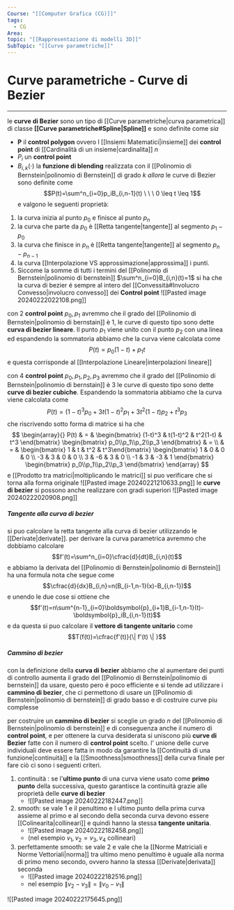 ```yaml
---
Course: "[[Computer Grafica (CG)]]"
tags:
  - CG
Area: 
topic: "[[Rappresentazione di modelli 3D]]"
SubTopic: "[[Curve parametriche]]"
---
```


# Curve parametriche - Curve di Bezier
---
le __curve di Bezier__ sono un tipo di [[Curve parametriche|curva parametrica]] di classe __[[Curve parametriche#Spline|Spline]]__ e sono definite come
_sia_
- $\boldsymbol{P}$ il __control polygon__ ovvero l [[Insiemi Matematici|insieme]] dei __control point__ di [[Cardinalità di un insieme|cardinalita]]  $n$
- $P_i$ un __control point__
- $B_{i,k}(\cdot)$ la __funzione di blending__ realizzata con il [[Polinomio di Bernstein|polinomio di Bernstein]] di grado $k$
_allora_ le curve di Bezier sono definite come $$P(t)=\sum^n_{i=0}p_iB_{i,n-1}(t) \ \ \ 0 \leq t \leq 1$$
e valgono le seguenti proprietà:
1. la curva inizia al punto $p_0$ e finisce al punto $p_n$
2. la curva che parte da $p_0$ è [[Retta tangente|tangente]] al segmento $p_1-p_0$
3. la curva che finisce in $p_n$ è [[Retta tangente|tangente]] al segmento $p_n-p_{n-1}$
4. la curva [[Interpolazione VS approssimazione|approssima]] i punti.
5. Siccome la somme di tutti i termini del [[Polinomio di Bernstein|polinomio di bernstein]]  $\sum^n_{i=0}B_{i,n}(t)=1$ si ha che la curva di bezier é sempre al intero del [[Convessità#Involucro Convesso|involucro convesso]] dei __Control point__ 
	![[Pasted image 20240222022108.png]]

con $2$ __control point__ $p_0,p_1$ avremmo che il grado del [[Polinomio di Bernstein|polinomio di bernstain]] è $1$, le curve di questo tipo sono dette __curva di bezier lineare__. Il punto $p_1$ viene unito con il punto $p_2$ con una linea ed espandendo la sommatoria abbiamo che la curva viene calcolata come$$P(t)=p_0(1-t)+p_1t$$ e questa corrisponde al [[Interpolazione Lineare|interpolazioni lineare]]



con $4$ __control point__ $p_0,p_1,p_2,p_3$ avremmo che il grado del [[Polinomio di Bernstein|polinomio di bernstain]] è $3$ le curve di questo tipo sono dette __curve di bezier cubiche__. Espandendo la sommatoria abbiamo che la curva viene calcolata come$$P(t)=(1-t)^3p_0+3t(1-t)^2p_1+3t^2(1-t)p_2+t^3p_3$$ che riscrivendo sotto forma di matrice si ha che $$
\begin{array}{}
P(t) & = & \begin{bmatrix}
(1-t)^3 & t(1-t)^2  & t^2(1-t) & t^3
\end{bmatrix} 
\begin{bmatrix}
p_0\\p_1\\p_2\\p_3
\end{bmatrix} & = \\
& = & \begin{bmatrix} 1 & t & t^2 & t^3\end{bmatrix} 
 \begin{bmatrix}
1 & 0 & 0 & 0 \\
-3 & 3 & 0 & 0 \\
3 & -6 & 3 & 0 \\
-1 & 3 & -3 & 1
\end{bmatrix}
\begin{bmatrix}
p_0\\p_1\\p_2\\p_3
\end{bmatrix}
\end{array}
$$
e [[Prodotto tra matrici|moltiplicando le matrici]] si puo verificare che si torna alla forma originale
![[Pasted image 20240221210633.png]]
le __curve di bezier__ si possono anche realizzare con gradi superiori 
![[Pasted image 20240222020908.png]]

##### Tangente alla curva di bezier
si puo calcolare la retta tangente alla curva di bezier utilizzando le [[Derivate|derivate]].
per derivare la curva parametrica avremmo che dobbiamo calcolare $$f'(t)=\sum^n_{i=0}\cfrac{d}{dt}B_{i,n}(t)$$ e abbiamo la derivata del [[Polinomio di Bernstein|polinomio di Bernstein]] ha una formula nota che segue come  $$\cfrac{d}{dx}B_{i,n}=n(B_{i-1,n-1}(x)-B_{i,n-1})$$ e unendo le due cose si ottiene che $$f'(t)=n\sum^{n-1}_{i=0}\boldsymbol{p}_{i+1}B_{i-1,n-1}(t)-\boldsymbol{p}_iB_{i,n-1}(t)$$
e da questa si puo calcolare il __vettore di tangente unitario__ come $$T(f(t))=\cfrac{f'(t)}{\| f'(t) \| }$$

##### Cammino di bezier
con la definizione della __curva di bezier__ abbiamo che al aumentare dei punti di controllo aumenta il grado del [[Polinomio di Bernstein|polinomio di bernstein]] da usare, questo pero é poco efficiente e si tende ad utilizzare i __cammino di bezier__, che ci permettono di usare un [[Polinomio di Bernstein|polinomio di bernstein]] di grado basso e di costruire curve piu complesse  

per costruire un __cammino di bezier__ si sceglie un grado $n$ del [[Polinomio di Bernstein|polinomio di bernstein]] e di conseguenza anche il numero di __control point__, e per ottenere la curva desiderata si uniscono più __curve di Bezier__ fatte con il numero di __control point__ scelto.
l' unione delle curve individuali deve essere fatta in modo da garantire la [[Continuità di una funzione|continuità]] e la [[Smoothness|smoothness]] della curva finale per fare ciò ci sono i seguenti criteri.
1) continuità : se l'__ultimo punto__ di una curva viene usato come __primo punto__ della successiva, questo garantisce la continuità grazie alle proprietà delle __curve di bezier__
	- ![[Pasted image 20240222182447.png]]
2) smooth: se vale $1$ e il penultimo e l ultimo punto della prima curva assieme al primo e al secondo della seconda curva devono essere [[Colinearita|collineari]] e quindi hanno la stessa __tangente unitaria__.
	- ![[Pasted image 20240222182458.png]]
	- (nel esempio $v_1,v_2=v_3,v_4$ collineari) 
1) perfettamente smooth: se vale $2$ e vale che la [[Norme Matriciali e Norme Vettoriali|norma]] tra ultimo meno penultimo è uguale alla norma di primo meno secondo, ovvero hanno la stessa [[Derivate|derivata]] seconda
	- ![[Pasted image 20240222182516.png]]
	- nel esempio $\| v_2-v_3 \| = \| v_0-v_1 \|$

![[Pasted image 20240222175645.png]]